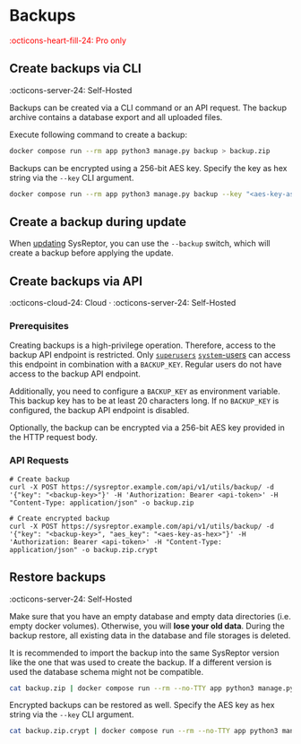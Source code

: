 # Backups
<span style="color:red;">:octicons-heart-fill-24: Pro only</span>


## Create backups via CLI
:octicons-server-24: Self-Hosted

Backups can be created via a CLI command or an API request.
The backup archive contains a database export and all uploaded files.

Execute following command to create a backup:
```bash title="Create backup via CLI"
docker compose run --rm app python3 manage.py backup > backup.zip
```

Backups can be encrypted using a 256-bit AES key. 
Specify the key as hex string via the `--key` CLI argument.
```bash title="Create encrypted backup via CLI"
docker compose run --rm app python3 manage.py backup --key "<aes-key-as-hex>" > backup.zip.crypt
```

## Create a backup during update
When [updating](updates.md) SysReptor, you can use the `--backup` switch, which will create a backup before applying the update.


## Create backups via API
:octicons-cloud-24: Cloud · :octicons-server-24: Self-Hosted

### Prerequisites
Creating backups is a high-privilege operation. Therefore, access to the backup API endpoint is restricted.
Only [`superusers`](../users/user-permissions.md#superuser) [`system`-users](../users/user-permissions.md#system) can access this endpoint in combination with a `BACKUP_KEY`.
Regular users do not have access to the backup API endpoint.

Additionally, you need to configure a `BACKUP_KEY` as environment variable.
This backup key has to be at least 20 characters long.
If no `BACKUP_KEY` is configured, the backup API endpoint is disabled.

Optionally, the backup can be encrypted via a 256-bit AES key provided in the HTTP request body.

### API Requests
```
# Create backup
curl -X POST https://sysreptor.example.com/api/v1/utils/backup/ -d '{"key": "<backup-key>"}' -H 'Authorization: Bearer <api-token>' -H "Content-Type: application/json" -o backup.zip

# Create encrypted backup
curl -X POST https://sysreptor.example.com/api/v1/utils/backup/ -d '{"key": "<backup-key>", "aes_key": "<aes-key-as-hex>"}' -H 'Authorization: Bearer <api-token>' -H "Content-Type: application/json" -o backup.zip.crypt
```

## Restore backups
:octicons-server-24: Self-Hosted

Make sure that you have an empty database and empty data directories (i.e. empty docker volumes). Otherwise, you will **lose your old data**.
During the backup restore, all existing data in the database and file storages is deleted.

It is recommended to import the backup into the same SysReptor version like the one that was used to create the backup.
If a different version is used the database schema might not be compatible.

```bash title="Restore backup via CLI"
cat backup.zip | docker compose run --rm --no-TTY app python3 manage.py restorebackup
```

Encrypted backups can be restored as well. Specify the AES key as hex string via the `--key` CLI argument.
```bash title="Restore encrypted backup via CLI"
cat backup.zip.crypt | docker compose run --rm --no-TTY app python3 manage.py restorebackup --key "<aes-key-as-hex>"
```
